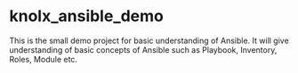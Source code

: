 # knolx_ansible_demo

This is the small demo project for basic understanding of Ansible.
It will give understanding of basic concepts of Ansible such as Playbook, Inventory, Roles, Module etc.
 
